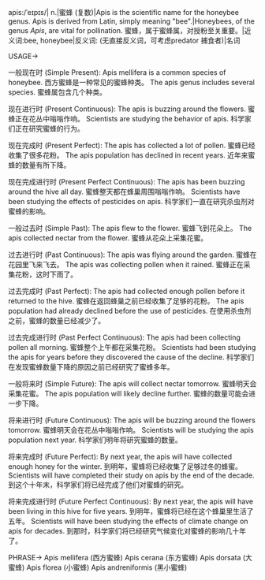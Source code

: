 apis:/ˈeɪpɪs/| n.|蜜蜂 (复数)|Apis is the scientific name for the honeybee genus.  Apis is derived from Latin, simply meaning "bee".|Honeybees, of the genus *Apis*, are vital for pollination. 蜜蜂，属于蜜蜂属，对授粉至关重要。|近义词:bee, honeybee|反义词: (无直接反义词，可考虑predator 捕食者)|名词


USAGE->

一般现在时 (Simple Present):
Apis mellifera is a common species of honeybee.  西方蜜蜂是一种常见的蜜蜂种类。
The apis genus includes several species. 蜜蜂属包含几个种类。

现在进行时 (Present Continuous):
The apis is buzzing around the flowers.  蜜蜂正在花丛中嗡嗡作响。
Scientists are studying the behavior of apis. 科学家们正在研究蜜蜂的行为。

现在完成时 (Present Perfect):
The apis has collected a lot of pollen. 蜜蜂已经收集了很多花粉。
The apis population has declined in recent years. 近年来蜜蜂的数量有所下降。

现在完成进行时 (Present Perfect Continuous):
The apis has been buzzing around the hive all day. 蜜蜂整天都在蜂巢周围嗡嗡作响。
Scientists have been studying the effects of pesticides on apis. 科学家们一直在研究杀虫剂对蜜蜂的影响。

一般过去时 (Simple Past):
The apis flew to the flower. 蜜蜂飞到花朵上。
The apis collected nectar from the flower. 蜜蜂从花朵上采集花蜜。

过去进行时 (Past Continuous):
The apis was flying around the garden. 蜜蜂在花园里飞来飞去。
The apis was collecting pollen when it rained.  蜜蜂正在采集花粉，这时下雨了。

过去完成时 (Past Perfect):
The apis had collected enough pollen before it returned to the hive. 蜜蜂在返回蜂巢之前已经收集了足够的花粉。
The apis population had already declined before the use of pesticides. 在使用杀虫剂之前，蜜蜂的数量已经减少了。

过去完成进行时 (Past Perfect Continuous):
The apis had been collecting pollen all morning. 蜜蜂整个上午都在采集花粉。
Scientists had been studying the apis for years before they discovered the cause of the decline. 科学家们在发现蜜蜂数量下降的原因之前已经研究了蜜蜂多年。

一般将来时 (Simple Future):
The apis will collect nectar tomorrow. 蜜蜂明天会采集花蜜。
The apis population will likely decline further. 蜜蜂的数量可能会进一步下降。

将来进行时 (Future Continuous):
The apis will be buzzing around the flowers tomorrow. 蜜蜂明天会在花丛中嗡嗡作响。
Scientists will be studying the apis population next year. 科学家们明年将研究蜜蜂的数量。

将来完成时 (Future Perfect):
By next year, the apis will have collected enough honey for the winter. 到明年，蜜蜂将已经收集了足够过冬的蜂蜜。
Scientists will have completed their study on apis by the end of the decade. 到这个十年末，科学家们将已经完成了他们对蜜蜂的研究。


将来完成进行时 (Future Perfect Continuous):
By next year, the apis will have been living in this hive for five years. 到明年，蜜蜂将已经在这个蜂巢里生活了五年。
Scientists will have been studying the effects of climate change on apis for decades. 到那时，科学家们将已经研究气候变化对蜜蜂的影响几十年了。


PHRASE->
Apis mellifera (西方蜜蜂)
Apis cerana (东方蜜蜂)
Apis dorsata (大蜜蜂)
Apis florea (小蜜蜂)
Apis andreniformis (黑小蜜蜂)
